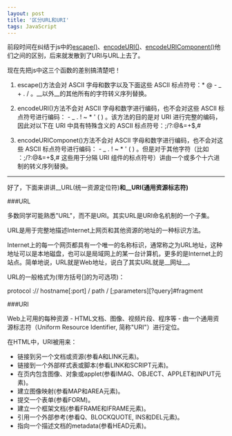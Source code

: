 ```yaml
---
layout: post
title: '区分URL和URI'
tags: JavaScript
---
```

前段时间在纠结于js中的[escape()](http://www.w3school.com.cn/js/jsref_escape.asp)、[encodeURI()](http://www.w3school.com.cn/js/jsref_encodeuri.asp)、[encodeURIComponent()](http://www.w3school.com.cn/js/jsref_encodeURIComponent.asp)他们之间的区别，后来就发散到了URI与URL上去了。

现在先把js中这三个函数的差别搞清楚吧！

1. escape()方法会对 ASCII 字母和数字以及下面这些 ASCII 标点符号：* @ - _ + . / 。__以外__的其他所有的字符转义序列替换。

2. encodeURI()方法不会对 ASCII 字母和数字进行编码，也不会对这些 ASCII 标点符号进行编码： - _ . ! ~ * ' ( ) 。该方法的目的是对 URI 进行完整的编码，因此对以下在 URI 中具有特殊含义的 ASCII 标点符号：;/?:@&=+$,#

3. encodeURIComponet()方法不会对 ASCII 字母和数字进行编码，也不会对这些 ASCII 标点符号进行编码： - _ . ! ~ * ' ( ) 。但是对于其他字符（比如 ：;/?:@&=+$,# 这些用于分隔 URI 组件的标点符号）讲由一个或多个十六进制的转义序列替换。

----

好了，下面来讲讲__URL(统一资源定位符)__和__URI(通用资源标志符)__

###URL

多数同学可能熟悉"URL"，而不是URI。其实URL是URI命名机制的一个子集。

URL是用于完整地描述Internet上网页和其他资源的地址的一种标识方法。

Internet上的每一个网页都具有一个唯一的名称标识，通常称之为URL地址，这种地址可以是本地磁盘，也可以是局域网上的某一台计算机，更多的是Internet上的站点。简单地说，URL就是Web地址，说白了其实URL就是__网址__。

URL的一般格式为(带方括号[]的为可选项)：

protocol :// hostname[:port] / path / [;parameters][?query]#fragment

###URI

Web上可用的每种资源 - HTML文档、图像、视频片段、程序等 - 由一个通用资源标志符（Uniform Resource Identifier, 简称"URI"）进行定位。

在HTML中，URI被用来：

* 链接到另一个文档或资源(参看A和LINK元素)。
* 链接到一个外部样式表或脚本(参看LINK和SCRIPT元素)。
* 在页内包含图像、对象或applet(参看IMAG、OBJECT、APPLET和INPUT元素)。
* 建立图像映射(参看MAP和AREA元素)。
* 提交一个表单(参看FORM)。
* 建立一个框架文档(参看FRAME和IFRAME元素)。
* 引用一个外部参考(参看Q、BLOCKQUOTE, INS和DEL元素)。
* 指向一个描述文档的metadata(参看HEAD元素)。